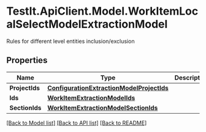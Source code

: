 # TestIt.ApiClient.Model.WorkItemLocalSelectModelExtractionModel
Rules for different level entities inclusion/exclusion

## Properties

Name | Type | Description | Notes
------------ | ------------- | ------------- | -------------
**ProjectIds** | [**ConfigurationExtractionModelProjectIds**](ConfigurationExtractionModelProjectIds.md) |  | [optional] 
**Ids** | [**WorkItemExtractionModelIds**](WorkItemExtractionModelIds.md) |  | [optional] 
**SectionIds** | [**WorkItemExtractionModelSectionIds**](WorkItemExtractionModelSectionIds.md) |  | [optional] 

[[Back to Model list]](../README.md#documentation-for-models) [[Back to API list]](../README.md#documentation-for-api-endpoints) [[Back to README]](../README.md)

